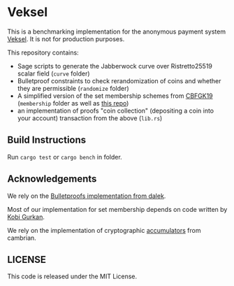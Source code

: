 # Veksel

This is a benchmarking implementation for the anonymous payment system [Veksel](link). It is not for production purposes.

This repository contains:
- Sage scripts to generate the Jabberwock curve over Ristretto25519 scalar field (`curve` folder)
- Bulletproof constraints to check rerandomization of coins and whether they are permissible (`randomize` folder)
- A simplified version of the set membership schemes from [CBFGK19](https://eprint.iacr.org/2019/1255) (`membership` folder as well as [this repo](https://github.com/matteocam/cpsnarks-set))
- an implementation of proofs "coin collection" (depositing a coin into your account) transaction from the above (`lib.rs`)

## Build Instructions

Run `cargo test` or `cargo bench` in folder.

## Acknowledgements

We rely on the [Bulletproofs implementation from dalek](https://github.com/dalek/bulletproofs). 

Most of our implementation for set membership depends on code written by [Kobi Gurkan](https://github.com/kobigurk).

We rely on the implementation of cryptographic [accumulators](https://github.com/cambrian/accumulator) from cambrian.

## LICENSE

This code is released under the MIT License.